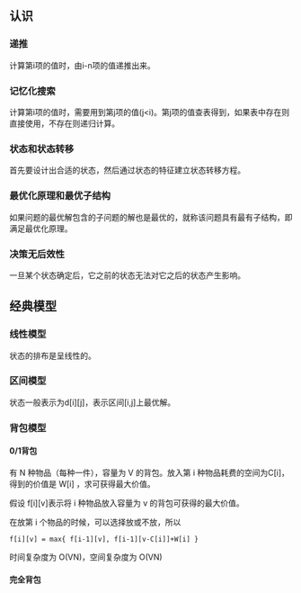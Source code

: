 ## 认识
### 递推
计算第i项的值时，由i-n项的值递推出来。

### 记忆化搜索
计算第i项的值时，需要用到第j项的值(j\<i)。第j项的值查表得到，如果表中存在则直接使用，不存在则递归计算。

### 状态和状态转移
首先要设计出合适的状态，然后通过状态的特征建立状态转移方程。

### 最优化原理和最优子结构
如果问题的最优解包含的子问题的解也是最优的，就称该问题具有最有子结构，即满足最优化原理。

### 决策无后效性
一旦某个状态确定后，它之前的状态无法对它之后的状态产生影响。

## 经典模型
### 线性模型
状态的排布是呈线性的。

### 区间模型
状态一般表示为d[i][j]，表示区间[i,j]上最优解。

### 背包模型

#### 0/1背包
有 N 种物品（每种一件），容量为 V 的背包。放入第 i 种物品耗费的空间为C[i]，得到的价值是 W[i] ，求可获得最大价值。

假设 f[i][v]表示将 i 种物品放入容量为 v 的背包可获得的最大价值。

在放第 i 个物品的时候，可以选择放或不放，所以
````
f[i][v] = max{ f[i-1][v], f[i-1][v-C[i]]+W[i] }
````

时间复杂度为 O(VN)，空间复杂度为 O(VN)

#### 完全背包


